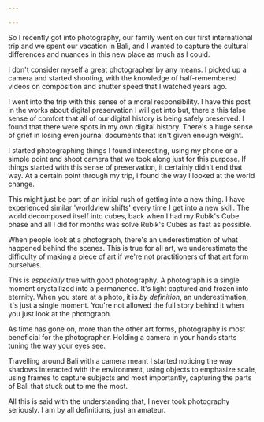 ```yaml
---

---
```

So I recently got into photography, our family went on our first international trip and we spent our vacation in Bali, and I wanted to capture the cultural differences and nuances in this new place as much as I could.

I don't consider myself a great photographer by any means. I picked up a camera and started shooting, with the knowledge of half-remembered videos on composition and shutter speed that I watched years ago.

I went into the trip with this sense of a moral responsibility. I have this post in the works about digital preservation I will get into but, there's this false sense of comfort that all of our digital history is being safely preserved. I found that there were spots in my own digital history. There's a huge sense of grief in losing even journal documents that isn't given enough weight.

I started photographing things I found interesting, using my phone or a simple point and shoot camera that we took along just for this purpose. If things started with this sense of preservation, it certainly didn't end that way. At a certain point through my trip, I found the way I looked at the world change. 

This might just be part of an initial rush of getting into a new thing. I have experienced similar 'worldview shifts' every time I get into a new skill. The world decomposed itself into cubes, back when I had my Rubik's Cube phase and all I did for months was solve Rubik's Cubes as fast as possible.

When people look at a photograph, there's an underestimation of what happened behind the scenes. This is true for all art, we underestimate the difficulty of making a piece of art if we're not practitioners of that art form ourselves.

This is *especially* true with good photography. A photograph is a single moment crystallized into a permanence. It's light captured and frozen into eternity. When you stare at a photo, it is *by definition*, an underestimation, it's just a single moment. You're not allowed the full story behind it when you just look at the photograph.

As time has gone on, more than the other art forms, photography is most beneficial for the photographer. Holding a camera in your hands starts tuning the way your eyes see. 

Travelling around Bali with a camera meant I started noticing the way shadows interacted with the environment, using objects to emphasize scale, using frames to capture subjects and most importantly, capturing the parts of Bali that stuck out to me the most.

All this is said with the understanding that, I never took photography seriously. I am by all definitions, just an amateur. 